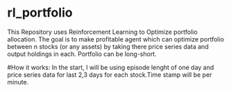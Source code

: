 # rl_portfolio
This Repository uses Reinforcement Learning to Optimize portfolio allocation. The goal is to make profitable agent which can optimize portfolio between n stocks (or any assets) by taking there price series data and output holdings in each. Portfolio can be long-short. 

#How it works:
In the start, I will be using episode lenght of one day and price series data for last 2,3 days for each stock.Time stamp will be per minute. 